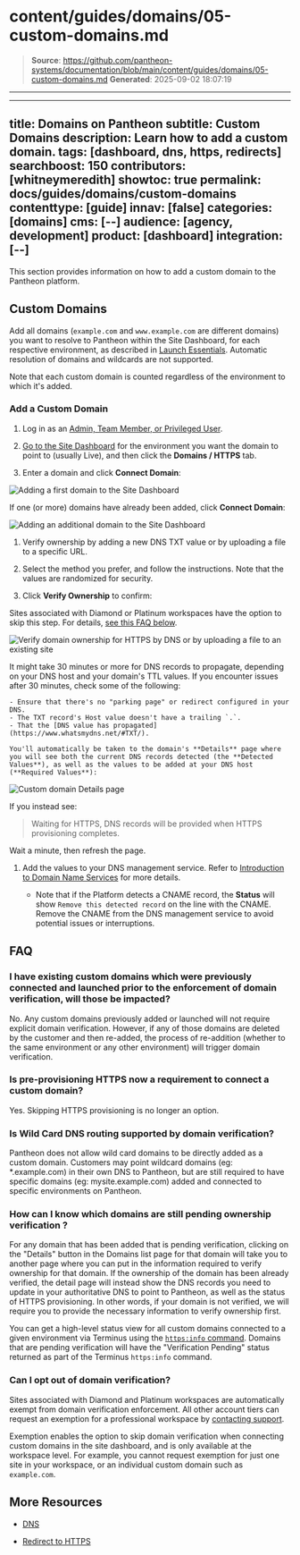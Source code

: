 # content/guides/domains/05-custom-domains.md

> **Source**: https://github.com/pantheon-systems/documentation/blob/main/content/guides/domains/05-custom-domains.md
> **Generated**: 2025-09-02 18:07:19

---

---
title: Domains on Pantheon
subtitle: Custom Domains
description: Learn how to add a custom domain.
tags: [dashboard, dns, https, redirects]
searchboost: 150
contributors: [whitneymeredith]
showtoc: true
permalink: docs/guides/domains/custom-domains
contenttype: [guide]
innav: [false]
categories: [domains]
cms: [--]
audience: [agency, development]
product: [dashboard]
integration: [--]
---

This section provides information on how to add a custom domain to the Pantheon platform.

## Custom Domains


<Partial file="dns-custom.md" />



<Alert title="Note" type="info">

Add all domains (`example.com` and `www.example.com` are different domains) you want to resolve to Pantheon within the Site Dashboard, for each respective environment, as described in [Launch Essentials](/guides/launch). Automatic resolution of domains and wildcards are not supported.

Note that each custom domain is counted regardless of the environment to which it's added.

</Alert>

### Add a Custom Domain

<Partial file="secure-only-tlds.md" />

1. Log in as an [Admin, Team Member, or Privileged User](/guides/account-mgmt/workspace-sites-teams/teams#roles-and-permissions).

1. [Go to the Site Dashboard](/guides/account-mgmt/workspace-sites-teams/sites#site-dashboard) for the environment you want the domain to point to (usually Live), and then click the <Icon icon="global" />**Domains / HTTPS** tab.

1. Enter a domain and click **Connect Domain**:

  ![Adding a first domain to the Site Dashboard](../../../images/dashboard/new-dashboard/2024/_add-first-custom-domain.png)

  If one (or more) domains have already been added, click **Connect Domain**:

  ![Adding an additional domain to the Site Dashboard](../../../images/dashboard/new-dashboard/2024/_add-more-domains.png)

1. Verify ownership by adding a new DNS TXT value or by uploading a file to a specific URL.

1. Select the method you prefer, and follow the instructions. Note that the values are randomized for security.

1. Click **Verify Ownership** to confirm:

   <Alert title="Note" type="info">

  Sites associated with Diamond or Platinum workspaces have the option to skip this step. For details, [see this FAQ below](#can-i-opt-out-of-domain-verification).

  </Alert>

  ![Verify domain ownership for HTTPS by DNS or by uploading a file to an existing site](../../../images/dashboard/new-dashboard/2024/_verifydomain-with-remove-button.png)

  It might take 30 minutes or more for DNS records to propagate, depending on your DNS host and your domain's TTL values. If you encounter issues after 30 minutes, check some of the following:

    - Ensure that there's no "parking page" or redirect configured in your DNS.
    - The TXT record's Host value doesn't have a trailing `.`.
    - That the [DNS value has propagated](https://www.whatsmydns.net/#TXT/).

    You'll automatically be taken to the domain's **Details** page where you will see both the current DNS records detected (the **Detected Values**), as well as the values to be added at your DNS host (**Required Values**):

   ![Custom domain Details page](../../../images/dashboard/new-dashboard/2024/_domainadded.png)

  If you instead see:

  > Waiting for HTTPS, DNS records will be provided when HTTPS provisioning completes.

  Wait a minute, then refresh the page.

1. Add the values to your DNS management service. Refer to [Introduction to Domain Name Services](/guides/domains/dns) for more details.

   - Note that if the Platform detects a CNAME record, the **Status** will show `Remove this detected record` on the line with the CNAME. Remove the CNAME from the DNS management service to avoid potential issues or interruptions.

## FAQ
### I have existing custom domains which were previously connected and launched prior to the enforcement of domain verification, will those be impacted?
No. Any custom domains previously added or launched will not require explicit domain verification. However, if any of those domains are deleted by the customer and then re-added, the process of re-addition (whether to the same environment or any other environment) will trigger domain verification.

### Is pre-provisioning HTTPS now a requirement to connect a custom domain?
Yes. Skipping HTTPS provisioning is no longer an option.


### Is Wild Card DNS routing supported by domain verification?
Pantheon does not allow wild card domains to be directly added as a custom domain. Customers may point wildcard domains (eg: *.example.com) in their own DNS to Pantheon, but are still required to have specific domains (eg: mysite.example.com) added and connected to specific environments on Pantheon.

### How can I know which domains are still pending ownership verification ?
For any domain that has been added that is pending verification, clicking on the "Details" button in the Domains list page for that domain will take you to another page where you can put in the information required to verify ownership for that domain. If the ownership of the domain has been already verified, the detail page will instead show the DNS records you need to update in your authoritative DNS to point to Pantheon, as well as the status of HTTPS provisioning. In other words, if your domain is not verified, we will require you to provide the necessary information to verify ownership first.

You can get a high-level status view for all custom domains connected to a given environment via Terminus using the [`https:info` command](/terminus/commands/https-info). Domains that are pending verification will have the "Verification Pending" status returned as part of the Terminus `https:info` command.

### Can I opt out of domain verification?
Sites associated with Diamond and Platinum workspaces are automatically exempt from domain verification enforcement. All other account tiers can request an exemption for a professional workspace by [contacting support](/guides/support/contact-support/).

Exemption enables the option to skip domain verification when connecting custom domains in the site dashboard, and is only available at the workspace level. For example, you cannot request exemption for just one site in your workspace, or an individual custom domain such as `example.com`.


## More Resources

- [DNS](/guides/domains/dns)

- [Redirect to HTTPS](/guides/redirect/https/)
